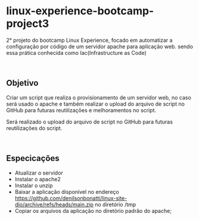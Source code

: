 # linux-experience-bootcamp-project3
2° projeto do bootcamp Linux Experience, focado em automatizar a configuração por código de um servidor apache para aplicação web. sendo essa prática conhecida como Iac(Infrastructure as Code)

<br>

## Objetivo

Criar um script que realiza o provisionamento de um servidor web, no caso será usado o apache e também realizar o upload do arquivo de script no GitHub para futuras reutilizações e melhoramentos no script. 

Será realizado o upload do arquivo de script no GitHub para futuras reutilizações do script.

<br>

## Especicações

- Atualizar o servidor
- Instalar o apache2
- Instalar o unzip
- Baixar a aplicação disponível no endereço https://github.com/denilsonbonatti/linux-site-dio/archive/refs/heads/main.zip no diretório /tmp
- Copiar os arquivos da aplicação no diretório padrão do apache;
